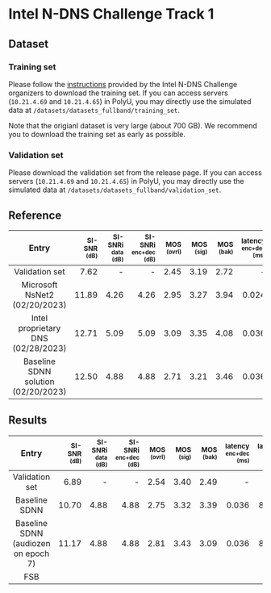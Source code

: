 # Intel N-DNS Challenge Track 1

## Dataset

### Training set

Please follow the [instructions](https://github.com/IntelLabs/IntelNeuromorphicDNSChallenge#dataset) provided by the Intel N-DNS Challenge organizers to download the training set. If you can access servers (`10.21.4.69` and `10.21.4.65`) in PolyU, you may directly use the simulated data at `/datasets/datasets_fullband/training_set`.

Note that the origianl dataset is very large (about 700 GB). We recommend you to download the training set as early as possible.

### Validation set

Please download the validation set from the release page.
If you can access servers (`10.21.4.69` and `10.21.4.65`) in PolyU, you may directly use the simulated data at `/datasets/datasets_fullband/validation_set`.

## Reference

|                Entry                | <sub>$\text{SI-SNR}$ <sup>(dB) | <sub>$\text{SI-SNRi}$ <sup>data (dB) | <sub>$\text{SI-SNRi}$ <sup>enc+dec (dB) | <sub>$\text{MOS}$ <sup>(ovrl) | <sub>$\text{MOS}$ <sup>(sig) | <sub>$\text{MOS}$ <sup>(bak) | <sub>$\text{latency}$ <sup>enc+dec (ms) | <sub>$\text{latency}$ <sup>total (ms) | <sub>$\text{Power}$ $\text{proxy}$ <sup>(M-Ops/s) | <sub>$\text{PDP}$ $\text{proxy}$ <sup>(M-Ops) | <sub>$\text{Params}$ <sup>($\times 10^3$) | <sub>$\text{Size}$ <sup>(KB) |
| :---------------------------------: | -----------------------------: | -----------------------------------: | --------------------------------------: | ----------------------------: | ---------------------------: | ---------------------------: | --------------------------------------: | ------------------------------------: | ------------------------------------------------: | --------------------------------------------: | ----------------------------------------: | ---------------------------: |
|           Validation set            |                           7.62 |                                    - |                                       - |                          2.45 |                         3.19 |                         2.72 |                                       - |                                     - |                                                 - |                                             - |                                         - |                            - |
|    Microsoft NsNet2 (02/20/2023)    |                          11.89 |                                 4.26 |                                    4.26 |                          2.95 |                         3.27 |                         3.94 |                                   0.024 |                                20.024 |                                            136.13 |                                          2.72 |                                     2,681 |                       10,500 |
| Intel proprietary DNS (02/28/2023)  |                          12.71 |                                 5.09 |                                    5.09 |                          3.09 |                         3.35 |                         4.08 |                                   0.036 |                                 8.036 |                                                 - |                                             - |                                     1,901 |                        3,802 |
| Baseline SDNN solution (02/20/2023) |                          12.50 |                                 4.88 |                                    4.88 |                          2.71 |                         3.21 |                         3.46 |                                   0.036 |                                 8.036 |                                             11.59 |                                          0.09 |                                       525 |                          465 |

## Results

|                Entry                | <sub>$\text{SI-SNR}$ <sup>(dB) | <sub>$\text{SI-SNRi}$ <sup>data (dB) | <sub>$\text{SI-SNRi}$ <sup>enc+dec (dB) | <sub>$\text{MOS}$ <sup>(ovrl) | <sub>$\text{MOS}$ <sup>(sig) | <sub>$\text{MOS}$ <sup>(bak) | <sub>$\text{latency}$ <sup>enc+dec (ms) | <sub>$\text{latency}$ <sup>total (ms) | <sub>$\text{Power}$ $\text{proxy}$ <sup>(M-Ops/s) | <sub>$\text{PDP}$ $\text{proxy}$ <sup>(M-Ops) | <sub>$\text{Params}$ <sup>($\times 10^3$) | <sub>$\text{Size}$ <sup>(KB) |
| :---------------------------------: | -----------------------------: | -----------------------------------: | --------------------------------------: | ----------------------------: | ---------------------------: | ---------------------------: | --------------------------------------: | ------------------------------------: | ------------------------------------------------: | --------------------------------------------: | ----------------------------------------: | ---------------------------: |
|           Validation set            |                           6.89 |                                    - |                                       - |                          2.54 |                         3.40 |                         2.49 |                                       - |                                     - |                                                 - |                                             - |                                         - |                            - |
|            Baseline SDNN            |                          10.70 |                                 4.88 |                                    4.88 |                          2.75 |                         3.32 |                         3.39 |                                   0.036 |                                 8.036 |                                             11.59 |                                          0.09 |                                       525 |                          465 |
| Baseline SDNN (audiozen on epoch 7) |                          11.17 |                                 4.88 |                                    4.88 |                          2.81 |                         3.43 |                         3.09 |                                   0.036 |                                 8.036 |                                             11.59 |                                          0.09 |                                       525 |                          465 |
|                 FSB                 |                                |                                      |                                         |                               |                              |                              |                                         |                                       |                                                   |                                               |                                           |                              |
